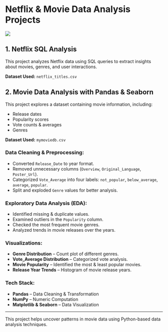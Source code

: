 # Netflix & Movie Data Analysis Projects
![](https://github.com/najirh/netflix_sql_project/blob/main/logo.png)
## 1. Netflix SQL Analysis
This project analyzes Netflix data using SQL queries to extract insights about movies, genres, and user interactions.

**Dataset Used:** `netflix_titles.csv`

## 2. Movie Data Analysis with Pandas & Seaborn
This project explores a dataset containing movie information, including:
- Release dates
- Popularity scores
- Vote counts & averages
- Genres

**Dataset Used:** `mymoviedb.csv`

### **Data Cleaning & Preprocessing:**
- Converted `Release_Date` to year format.
- Removed unnecessary columns (`Overview`, `Original_Language`, `Poster_Url`).
- Categorized `Vote_Average` into four labels: `not_popular`, `below_average`, `average`, `popular`.
- Split and exploded `Genre` values for better analysis.

### **Exploratory Data Analysis (EDA):**
- Identified missing & duplicate values.
- Examined outliers in the `Popularity` column.
- Checked the most frequent movie genres.
- Analyzed trends in movie releases over the years.

### **Visualizations:**
- **Genre Distribution** – Count plot of different genres.
- **Vote_Average Distribution** – Categorized vote analysis.
- **Movie Popularity** – Identified the most & least popular movies.
- **Release Year Trends** – Histogram of movie release years.

### **Tech Stack:**
- **Pandas** – Data Cleaning & Transformation
- **NumPy** – Numeric Computation
- **Matplotlib & Seaborn** – Data Visualization

---
This project helps uncover patterns in movie data using Python-based data analysis techniques.

